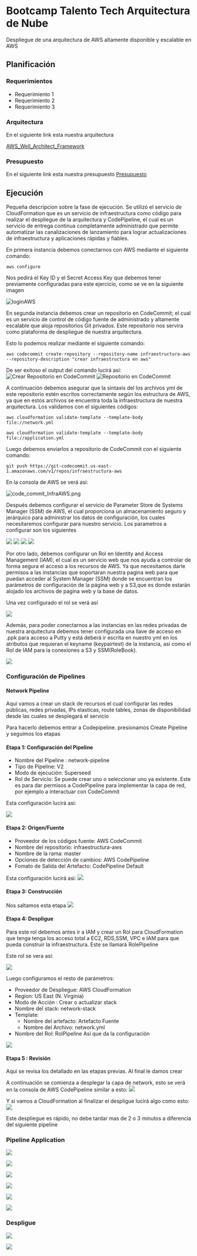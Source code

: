 # Bootcamp Talento Tech Arquitectura de Nube
Despliegue de una arquitectura de AWS altamente disponible y escalable en AWS

## Planificación


### Requerimientos

* Requerimiento 1
* Requerimiento 2
* Requerimiento 3

### Arquitectura

En el siguiente link esta nuestra arquitectura

[AWS_Well_Architect_Framework](docs/AWS_Well_Architect_Framework.md)

### Presupuesto

En el siguiente link esta nuestra presupuesto
[Presupuesto](docs/Presupuesto.md)

## Ejecución
Pequeña descripcion sobre la fase de ejecución. Se utilizó el servicio de CloudFormation que es un servicio de infraestructura como código para realizar el despliegue de la arquitectura y CodePipeline, el cual es un servicio de entrega continua completamente administrado que permite automatizar las canalizaciones de lanzamiento para lograr actualizaciones de infraestructura y aplicaciones rápidas y fiables.

En primera instancia debemos conectarnos con AWS mediante el siguiente comando:
  ```
aws configure
```
Nos pedirá el Key ID y el Secret Access Key que debemos tener previamente configuradas para este ejercicio, como se ve en la siguiente imagen

![loginAWS](img/loginAWS.png)

En segunda instancia debemos crear un repositorio en CodeCommit; el cual es un servicio de control de código fuente de administrado y altamente escalable que aloja repositorios Git privados. Este repositorio nos servira como plataforma de despliegue de nuestra arquitectura. 

Esto lo podemos realizar mediante el siguiente comando:
```
aws codecommit create-repository --repository-name infraestructura-aws --repository-description "crear infraestructura en aws"
```
De ser exitoso el output del comando lucirá así:
![Crear Repositorio en CodeCommit](img/code_commit_create_repository_codigo.png)
![Repositorio en CodeCommit](img/2_codecommit1.png)

A continuación debemos asegurar que la sintaxis del  los archivos yml de este repositorio estén escritos correctamente según los estructura de AWS, ya que en estos archivos se encuentra toda la infraestructura de nuestra arquitectura. Los validamos con el siguientes códigos:

```
aws cloudformation validate-template --template-body file://network.yml
```
```
aws cloudformation validate-template --template-body file://application.yml
```

Luego debemos enviarlos a repositorio de CodeCommit con el siguiente comando:

```
git push https://git-codecommit.us-east-1.amazonaws.com/v1/repos/infraestructura-aws
```
En la consola de AWS se verá asi:

![code_commit_InfraAWS.png](img/code_commit_InfraAWS.png)

Después debemos configurar el servicio de Parameter Store de Systems Manager (SSM) de AWS, el cual proporciona un almacenamiento seguro y jerárquico para administrar los datos de configuración, los cuales necesitaremos configurar para nuestro servicio. Los parametros a configurar son los siguientes

![](img/book_database.png)   ![](img/book_host.png)
![](img/book_password.png)   ![](img/book_user.png)


Por otro lado, debemos configurar un Rol en  Identity and Access Management (IAM), el cual es un servicio web que nos  ayuda a controlar de forma segura el acceso a los recursos de AWS. Ya que necesitamos darle permisos  a las instancias que soportaran nuestra pagina web para que puedan acceder al System Manager (SSM) donde se encuentran los parámetros de configuración de la página web  y a S3,que es donde estarán alojado los archivos de pagina web y la base de datos. 

Una vez configurado el rol se verá así

![](img/RoleEc2.png)

Además, para poder conectarnos a las instancias en las redes privadas de nuestra arquitectura debemos tener configurada una llave de acceso en .ppk para acceso a Putty y está deberá ir escrita en nuestro yml en los atributos que requieran el keyname (keypairtest) de la instancia, asi como el Rol de IAM para la conexiones a S3 y SSM(RoleBook).

![](img/IAMRole_Keypair.png)

### Configuración de Pipelines
#### Network Pipeline

Aqui vamos a crear un stack de recursos el cual configurar las redes públicas, redes privadas, IPs elasticas, route tables, zonas de disponibilidad desde las cuales se desplegará el servicio

Para hacerlo debemos entrar a Codepipeline. presionamos Create Pipeline y seguimos los etapas

#### Etapa 1: Configuración del Pipeline
 * Nombre del Pipeline : network-pipeline
 * Tipo de Pipeline: V2
 * Modo de ejecución: Superseed
 * Rol de Servicio: Se puede crear uno o seleccionar uno ya existente. Este es para dar permisos a CodePipeline para implementar la capa de red, por ejemplo a interactuar con CodeCommit

Esta configuración lucirá asi:

![](img/network_pipeline_settings1.png)

#### Etapa 2: Origen/Fuente
 * Proveedor de los códigos fuente: AWS CodeCommit
 * Nombre del repositorio: infraestructura-aws
 * Nombre de la rama: master
 * Opciones de detección de cambios: AWS CodePipeline
 * Fomato de Salida del Artefacto: CodePipeline Default

Esta configuración lucirá asi:
![](img/network_pipeline_settings2.png)

 #### Etapa 3: Construcción
  Nos saltamos esta etapa
![](img/network_pipeline_settings3_skip.png)


 #### Etapa 4: Despligue

Para este rol debemos antes ir a IAM y crear un Rol para CloudFormation que tenga tenga los acceso total a EC2, RDS,SSM, VPC e IAM para que pueda construir la infraestructura. Este se llamará RolePipeline

Este rol se vera así:

![](img/RolPipeline.png)

Luego configuramos el resto de parámetros:
 * Proveedor de Despliegue: AWS CloudFormation
 * Region: US East (N. Virginia)
 * Modo de Acción : Crear o actualizar stack
 * Nombre del stack: network-stack
 * Template:
   * Nombre del artefacto: Artefacto Fuente
   * Nombre del Archivo: network.yml
 * Nombre del Rol: RolPipeline
   Así que da la configuración
	
![](img/network_pipeline_settings4.png)

#### Etapa 5 : Revisión 

Aqui se revisa los  detallado en las etapas previas. Al final le damos crear

A continuación se comienza a desplegar la capa de network, esto se verá en la consola de AWS CodePipeline similar a esto:
![](img/network_pipeline_release.png)

Y si vamos a CloudFormation al finalizar el despligue lucirá algo como esto:
![](img/network_cloudformation_deploy.png)

Este  despliegue es rápido, no debe tardar mas de 2 o 3 minutos a diferencia del siguiente pipeline

### Pipeline Application

![](app_pipeline_setting1.png)

![](img/network_pipeline_settings2.png)
	
![](img/network_pipeline_settings3_skip.png)

![](img/app_pipeline_settings4.png)

![](img/app_pipeline_release.png)

![](img/webpage_total_deploy.png)

### Despligue

![](img/prueba_pagina.png)
	
![](img/prueba_pagina_libros.png)
	





